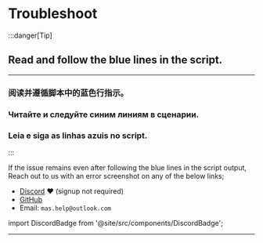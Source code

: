 # Troubleshoot

:::danger[Tip]

## Read and follow the blue lines in the script.

---

### 阅读并遵循脚本中的蓝色行指示。

### Читайте и следуйте синим линиям в сценарии.

### Leia e siga as linhas azuis no script.

:::

If the issue remains even after following the blue lines in the script output,  
Reach out to us with an error screenshot on any of the below links;  
- [Discord](https://discord.gg/j2yFsV5ZVC) ❤️ (signup not required)  
- [GitHub](https://github.com/massgravel/Microsoft-Activation-Scripts/issues)  
- Email: `mas.help@outlook.com`  

import DiscordBadge from '@site/src/components/DiscordBadge';

<DiscordBadge />

------------------------------------------------------------------------

